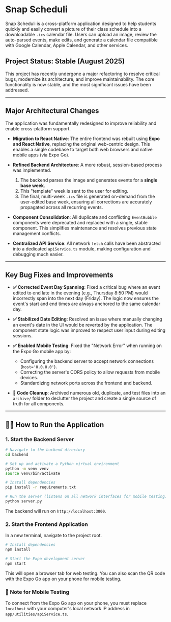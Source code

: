# Snap Scheduli

Snap Scheduli is a cross-platform application designed to help students quickly and easily convert a picture of their class schedule into a downloadable `.ics` calendar file. Users can upload an image, review the auto-parsed events, make edits, and generate a calendar file compatible with Google Calendar, Apple Calendar, and other services.

## Project Status: Stable (August 2025)

This project has recently undergone a major refactoring to resolve critical bugs, modernize its architecture, and improve maintainability. The core functionality is now stable, and the most significant issues have been addressed.

---

## Major Architectural Changes

The application was fundamentally redesigned to improve reliability and enable cross-platform support.

- **Migration to React Native**: The entire frontend was rebuilt using **Expo and React Native**, replacing the original web-centric design. This enables a single codebase to target both web browsers and native mobile apps (via Expo Go).

- **Refined Backend Architecture**: A more robust, session-based process was implemented.
  1. The backend parses the image and generates events for a **single base week**.
  2. This "template" week is sent to the user for editing.
  3. The final, multi-week `.ics` file is generated on-demand from the user-edited base week, ensuring all corrections are accurately propagated across all recurring events.

- **Component Consolidation**: All duplicate and conflicting `EventBubble` components were deprecated and replaced with a single, stable component. This simplifies maintenance and resolves previous state management conflicts.

- **Centralized API Service**: All network `fetch` calls have been abstracted into a dedicated `apiService.ts` module, making configuration and debugging much easier.

---

## Key Bug Fixes and Improvements

- **✅ Corrected Event Day Spanning**: Fixed a critical bug where an event edited to end late in the evening (e.g., Thursday 8:50 PM) would incorrectly span into the next day (Friday). The logic now ensures the event's start and end times are always anchored to the same calendar day.

- **✅ Stabilized Date Editing**: Resolved an issue where manually changing an event's date in the UI would be reverted by the application. The component state logic was improved to respect user input during editing sessions.

- **✅ Enabled Mobile Testing**: Fixed the "Network Error" when running on the Expo Go mobile app by:
  - Configuring the backend server to accept network connections (`host='0.0.0.0'`).
  - Correcting the server's CORS policy to allow requests from mobile devices.
  - Standardizing network ports across the frontend and backend.

- **🧹 Code Cleanup**: Archived numerous old, duplicate, and test files into an `archive/` folder to declutter the project and create a single source of truth for all components.

---

## 🏃‍♀️ How to Run the Application

### 1. Start the Backend Server

```bash
# Navigate to the backend directory
cd backend

# Set up and activate a Python virtual environment
python -m venv venv
source venv/bin/activate

# Install dependencies
pip install -r requirements.txt

# Run the server (listens on all network interfaces for mobile testing)
python server.py
```

The backend will run on `http://localhost:3000`.

### 2. Start the Frontend Application

In a new terminal, navigate to the project root.

```bash
# Install dependencies
npm install

# Start the Expo development server
npm start
```

This will open a browser tab for web testing. You can also scan the QR code with the Expo Go app on your phone for mobile testing.

### 📱 Note for Mobile Testing

To connect from the Expo Go app on your phone, you must replace `localhost` with your computer's local network IP address in `app/utilities/apiService.ts`.
